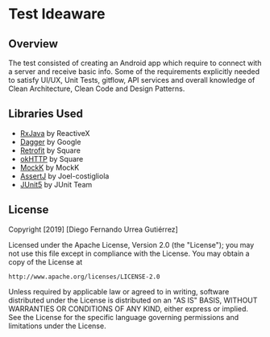 # Test Ideaware

## Overview

The test consisted of creating an Android app which require to connect with a server and receive basic info. Some of the requirements explicitly needed to satisfy UI/UX, Unit Tests, gitflow, API services and overall knowledge of Clean Architecture, Clean Code and Design Patterns.

## Libraries Used
- [RxJava](https://github.com/ReactiveX/RxJava) by ReactiveX
- [Dagger](https://github.com/google/dagger) by Google
- [Retrofit](https://github.com/square/retrofit) by Square
- [okHTTP](https://github.com/square/okhttp) by Square
- [MockK](https://github.com/mockk/mockk) by MockK
- [AssertJ](http://joel-costigliola.github.io/assertj/) by Joel-costigliola
- [JUnit5](https://github.com/junit-team/junit5) by JUnit Team

## License
Copyright [2019] [Diego Fernando Urrea Gutiérrez]

Licensed under the Apache License, Version 2.0 (the "License");
you may not use this file except in compliance with the License.
You may obtain a copy of the License at

    http://www.apache.org/licenses/LICENSE-2.0

Unless required by applicable law or agreed to in writing, software
distributed under the License is distributed on an "AS IS" BASIS,
WITHOUT WARRANTIES OR CONDITIONS OF ANY KIND, either express or implied.
See the License for the specific language governing permissions and
limitations under the License.


